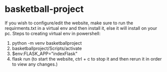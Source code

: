 # basketball-project
If you wish to configure/edit the website, make sure to run the requirments.txt in a 
virtual env and then install it, else it will install on your pc. 
Steps to creating virtual env in powershell:
1. python -m venv basketballproject
2. basketballproject/Scripts/activate
3. $env:FLASK_APP="indexFlask"
4. flask run (to start the website, ctrl + c to stop it and then rerun it in order to view any changes.)
